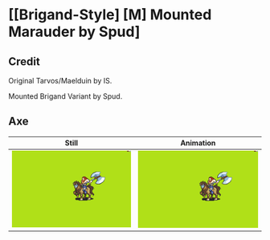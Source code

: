 # [\[Brigand-Style\] \[M\] Mounted Marauder by Spud]

## Credit

Original Tarvos/Maelduin by IS.

Mounted Brigand Variant by Spud.
	
## Axe

| Still | Animation |
| :---: | :-------: |
| ![Axe still](./Axe_000.png) | ![Axe animation](./Axe.gif) |
